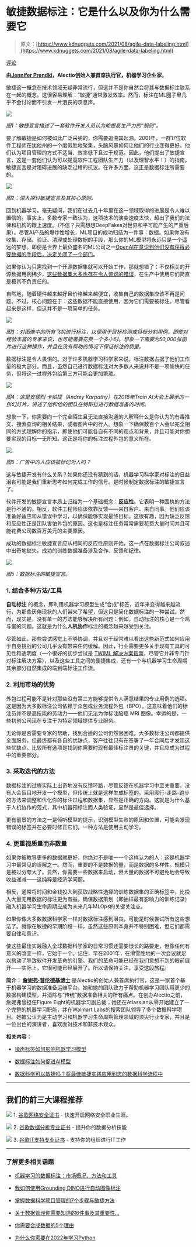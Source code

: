 # 敏捷数据标注：它是什么以及你为什么需要它

> 原文：[https://www.kdnuggets.com/2021/08/agile-data-labeling.html](https://www.kdnuggets.com/2021/08/agile-data-labeling.html)

[评论](#comments)

**由[Jennifer Prendki](https://www.linkedin.com/in/jennifer-prendki/)，Alectio创始人兼首席执行官，机器学习企业家**。

敏捷这一概念在技术领域无疑非常流行，但这并不是你自然会将其与数据标注联系在一起的概念。这很容易理解：“敏捷”通常激发效率。然而，标注在ML圈子里几乎不会讨论而不引发一片沮丧的叹息声。

![](../Images/2a69714f0343bbdf8b13a8a22c67b775.png)

*图1：敏捷宣言描述了一套软件开发人员认为能提高生产力的“规则”。*

要了解敏捷是如何被如此广泛采纳的，你需要追溯其起源。2001年，一群17位软件工程师在犹他州的一个度假胜地聚集，头脑风暴如何让他们的行业变得更好。他们认为项目管理的方式不适当、效率低下且过于规范。因此，他们提出了敏捷宣言，这是一套他们认为可以提高软件工程团队生产力（以及理智水平！）的指南。敏捷宣言是对阻碍进展的缺乏过程的抗议。在许多方面，这正是数据标注所需要的。

![](../Images/aaabd13c338a086cf35121485f877684.png)

*图2：深入探讨敏捷宣言及其核心原则。*

回到机器学习。毫无疑问，我们在过去几十年里在这一领域取得的进展是令人难以置信的。事实上，多数专家一致认为，这项技术的演变速度太快，超出了我们的法律和机构的跟上速度。（不信？只需想想DeepFakes对世界和平可能产生的严重后果）。尽管AI产品的爆炸性增长，ML项目的成功归结为一件事：数据。如果你没有收集、存储、验证、清理或处理数据的手段，那么你的ML模型将永远只是一个遥远的梦想。即便是世界上最负盛名的ML公司之一[OpenAI在意识到他们没有获得必要数据的手段后，决定关闭了一个部门](https://www.theregister.com/2021/07/18/in_brief_ai/)。

如果你认为只需找到一个开源数据集就可以开始工作，那就想错了：不仅相关的开源数据用例稀少，[这些数据集大多也存在令人惊讶的错误](https://www.technologyreview.com/2021/04/01/1021619/ai-data-errors-warp-machine-learning-progress?)，在生产中使用它们简直是极其不负责任的。

自然地，随着硬件越来越好且价格越来越便宜，收集自己的数据集应该不再是问题。不过，核心问题在于：这些数据不能直接使用，因为它们需要被标注。尽管看起来是这样，但这并不是一项简单的任务。

![](../Images/664090450f1cd450459a9f438f80fa81.png)

*图3：对图像中的所有飞机进行标注，以便用于目标检测或目标分割用例，即使对经验丰富的专家来说，也可能需要花费一个多小时。想象一下需要为50,000张图片进行这种操作，并且在没有帮助的情况下保证标注的质量。*

数据标注是令人畏惧的。对于许多机器学习科学家来说，标注数据占据了他们工作量的极大部分。而且，虽然自己进行数据标注对大多数人来说并不是一项愉快的任务，但将这一过程外包给第三方可能会更加繁琐。

![](../Images/bb9599a27113baa93abadb3acf1f12cd.png)

*图4：这是安德烈·卡帕提（Andrey Karpathy）在2018年Train AI大会上展示的一张幻灯片，讲述了他和他的团队在特斯拉进行数据准备的时间。*

想象一下，你需要向一个完全陌生且无法直接沟通的人解释什么是你认为的有毒推文、搜索查询的相关结果，或者图片中的行人。想象一下确保数百个人会以完全相同的方式理解你的指示，即使他们可能各自有不同的观点和背景，并且可能对你想要实现的目标一无所知。这正是将你的标注过程外包的意义所在。

![](../Images/11874c82953617f28992eac32e9cf50e.png)

*图5：广告中的人应该被标记为人吗？*

这与敏捷开发有什么关系？如果你还没有猜到的话，机器学习科学家对标注的日益沮丧可能是我们重新思考如何完成工作的信号。是时候制定数据标注的敏捷宣言了。

软件开发的敏捷宣言本质上归结为一个基础概念：**反应性**。它表明一种固执的方法是行不通的。相反，软件工程师应该依靠反馈——来自客户、来自同事。他们应该准备好适应和从错误中学习，以确保能够实现最终目标。这很有趣，因为缺乏反馈和反应性正是团队害怕外包的原因。这也是标注任务常常需要花费大量时间并且可能花费公司数百万美元的主要原因。

成功的数据标注敏捷宣言应从相同的反应性原则开始，这一点在数据标注公司叙述中出奇地缺失。成功的训练数据准备涉及合作、反馈和纪律。

![](../Images/807342b142212398f8b15fe8f33a6c67.png)

*图5：数据标注的敏捷宣言。*

### 1\. 结合多种方法/工具

**自动标注** 的概念，即利用机器学习模型生成“合成”标签，近年来变得越来越流行，为那些厌倦现状的人们带来了希望，但这只是简化数据标注的一种尝试。然而，现实是，没有单一的方法能够解决所有问题：例如，自动标注的核心是一个鸡与蛋的问题。这就是为什么**人机协作**标注的概念越来越受到关注。

尽管如此，那些尝试感觉上不够协调，并且对于经常难以看出这些新范式如何应用于自身挑战的公司几乎没有带来任何缓解。因此，行业需要更多关于现有工具的可见性和透明度（一个很好的初步尝试是 [TWIML 解决方案指南](https://twimlai.com/solutions/)，尽管它并非专门针对标注解决方案），以及这些工具之间的便捷集成，还有一个与机器学习生命周期其余部分自然集成的端到端标注工作流。

### 2\. 利用市场的优势

外包过程可能不是针对那些没有第三方能够提供令人满意结果的专业用例的选项。这是因为大多数标注公司依赖于众包或业务流程外包（BPO），这意味着他们的标注员并不是高技能的劳动力——他们无法为你标注脑癌 MRI 图像。幸运的是，一些初创公司现在专注于为特定领域提供专业服务。

无论你是否需要专家的帮助，找到合适的公司仍然很困难。大多数标注公司都提供全面服务，但最终都有各自的优缺点，客户往往只有在签署了一年合同后才发现这些优缺点。比较所有选项是找到你需要时现有最佳标注员的关键，并且应成为过程中的重要部分。

### 3\. 采取迭代的方法

数据标注的过程实际上出奇地没有反馈环路，尽管反馈在机器学习中至关重要。没有人会盲目地开发一个模型，但传统上就是这样生成标签的。采用爬行-走路-跑步的方法来调整和优化你的标注过程和数据集，显然是正确的方向。这就是为什么基于人机协作的范式，其中机器预标注而人类验证，显然是最佳选择。

更有前景的方法之一是倾听模型的提示，识别模型失败的原因和位置，可能会发现错误的标签并在必要时修正它们。一种方法是使用主动学习。

### 4\. 更重视质量而非数量

如果你被教导更多的数据就更好，你绝对不是唯一一个这样认为的人：这是机器学习中最常见的误解之一。然而，重要的不是数据的量，而是数据的多样性。规模只是被过分夸大了。显然，你需要一些数据来启动，但大量的数据不可避免地会导致收益递减——这纯粹是经济学问题。

相反，通常将时间和金钱投入到获取战略性选择的训练数据集的正确标签中，比投入大量无用数据的标注更为有益。确保数据策划（即抽样最有影响力的训练记录）融入机器学习生命周期应成为未来几年MLOps的关键关注点。

如果你像大多数数据科学家一样对数据标注感到沮丧，可能是时候尝试所有这些想法了。就像在敏捷的早期阶段一样，虽然这些原则本身并不特别困难，但它们都需要自律和意识。

使这些最佳实践融入全球数据科学家的日常习惯还需要很长的路要走，但像任何有意义的改变一样，它始于一个。记住，早在2001年，在滑雪胜地的一次会议就足以启动了导致软件开发革命的引擎。我们的革命可能已经在我们意想不到的眼前展开——实际上，它很可能已经展开了。所以请保持关注，享受这段旅程。

**简介： [詹妮弗·普伦德基博士](https://www.linkedin.com/in/jennifer-prendki/)** 是Alectio的创始人兼首席执行官，这是一家首个基于机器学习的数据准备运维平台。她和她的团队致力于帮助机器学习团队用更少的数据构建模型，并消除与“传统”数据准备相关的所有痛点。在创办Alectio之前，詹妮弗曾担任Figure Eight的机器学习副总裁；她还在Atlassian从零开始建立了一个完整的机器学习职能，并在Walmart Labs的搜索团队领导了多个数据科学项目。她被公认为是主动学习和机器学习生命周期管理领域的顶尖行业专家，并且是一位出色的演讲者，喜欢面对技术和非技术观众。

**相关内容：**

+   [噪声标签如何影响机器学习模型](https://www.kdnuggets.com/2021/04/imerit-noisy-labels-impact-machine-learning.html)

+   [数据标注如何促进AI模型](https://www.kdnuggets.com/2019/10/data-labeling-facilitates-ai-models.html)

+   [数据科学可以敏捷吗？将最佳敏捷实践应用到您的数据科学流程中](https://www.kdnuggets.com/2021/01/data-science-agile-best-practices.html)

* * *

## 我们的前三大课程推荐

![](../Images/0244c01ba9267c002ef39d4907e0b8fb.png) 1. [谷歌网络安全证书](https://www.kdnuggets.com/google-cybersecurity) - 快速开启网络安全职业生涯。

![](../Images/e225c49c3c91745821c8c0368bf04711.png) 2\. [谷歌数据分析专业证书](https://www.kdnuggets.com/google-data-analytics) - 提升你的数据分析技能

![](../Images/0244c01ba9267c002ef39d4907e0b8fb.png) 3\. [谷歌IT支持专业证书](https://www.kdnuggets.com/google-itsupport) - 支持你的组织进行IT工作

* * *

### 了解更多相关话题

+   [机器学习的数据标注：市场概况、方法和工具](https://www.kdnuggets.com/2021/12/data-labeling-ml-overview-and-tools.html)

+   [我如何使用Grounding DINO进行自动图像标注](https://www.kdnuggets.com/2023/05/automatic-image-labeling-grounding-dino.html)

+   [掌握数据科学项目管理的7个步骤与敏捷方法](https://www.kdnuggets.com/2023/07/7-steps-mastering-data-science-project-management-agile.html)

+   [关于数据管理你需要知道的6件事及其重要性…](https://www.kdnuggets.com/2022/05/6-things-need-know-data-management-matters-computer-vision.html)

+   [你需要合成数据的5个理由](https://www.kdnuggets.com/2023/02/5-reasons-need-synthetic-data.html)

+   [为什么你需要在2022年学习Python](https://www.kdnuggets.com/2022/04/need-learn-python-2022.html)
